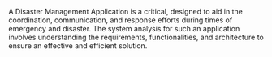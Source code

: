 A Disaster Management Application is a critical, designed to aid in the coordination, communication, and response efforts during times of emergency and 
disaster. The system analysis for such an application involves understanding 
the requirements, functionalities, and architecture to ensure an effective and efficient solution.
